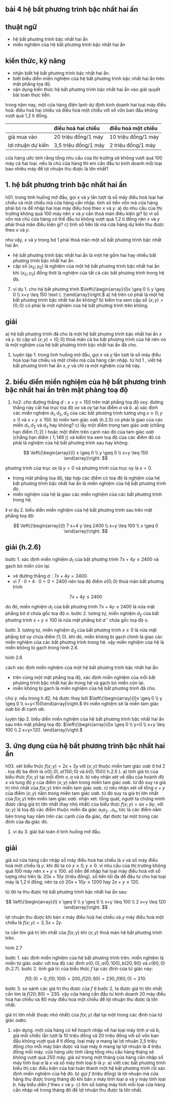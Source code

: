 ## bài 4 hệ bất phương tri̇nh bậc nhất hai ấn

## thuật ngữ

- hệ bất phương trình bậc nhất hai ẩn
- miền nghiệm của hệ bất phương trình bậc nhất hai ẩn


## kiến thức, kỹ năng

- nhận biết hệ bất phương trình bậc nhất hai ẩn.
- biết biểu diễn miền nghiệm của hệ bất phương trình bậc nhất hai ẩn trên mặt phẳng toạ độ.
- vận dụng kiến thức hệ bất phương trình bậc nhất hai ẩn vào giải quyết bài toán thực tiễn.

trong năm nay, một cửa hàng điện lạnh dự định kinh doanh hai loại máy điều hoà: điều hoà hai chiều và điều hoà một chiều với số vốn ban đầu không vượt quá 1,2 tỉ đồng.

|  | điều hoà hai chiều | điều hoà một chiều |
| :--- | :--- | :--- |
| giá mua vào | 20 triệu đồng/1 máy | 10 triệu đồng/1 máy |
| lợi nhuận dự kiến | 3,5 triệu đồng/1 máy | 2 triệu đồng/1 máy |

cửa hàng ước tính rằng tổng nhu cầu của thị trường sẽ không vượt quá 100 máy cả hai loại. nếu là chủ cửa hàng thì em cần đầu tư kinh doanh mỗi loại bao nhiêu máy để lợi nhuận thu được là lớn nhất?

## 1. hệ bất phương tri̇nh bậc nhất hai ẩn

h01. trong tình huống mở đẩu, gọi $x$ và $y$ lần lượt là số máy điều hoà loại hai chiều và một chiều mà cửa hàng cần nhập. tính số tiền vốn mà cửa hàng phải bỏ ra để nhập hai loại máy điều hoà theo $x$ và $y$.
a) do nhu cầu của thị trường không quá 100 máy nên $x$ và $y$ cần thoả mãn điều kiện gì?
b) vì số vốn mà chủ cửa hàng có thể đầu tư không vượt quá 1,2 tỉ đồng nên $x$ và $y$ phải thoả mãn điều kiện gì?
c) tính số tiền lãi mà cửa hàng dự kiến thu được theo $x$ và $y$.

như vậy, $x$ và $y$ trong hd 1 phải thoả mãn một số bất phương trình bậc nhất hai ẩn.

- hệ bất phương trình bậc nhất hai ẩn là một hệ gồm hai hay nhiều bất phương trình bậc nhất hai ẩn.
- cặp số $\left(x_{0} ; y_{0}\right)$ là nghiệm của một hệ bất phương trình bậc nhất hai ẩn khi $\left(x_{0} ; y_{0}\right)$ đồng thời là nghiệm của tất cả các bất phương trình trong hệ đó.

7) ví dụ 1. cho hệ bất phương trình $\left\{\begin{array}{l}x \geq 0 \\ y \geq 0 \\ x+y \leq 150 \text {. }\end{array}\right.$
a) hệ trên có phải là một hệ bất phương trình bậc nhất hai ẩn không?
b) kiểm tra xem cặp số $(x ; y)=(0 ; 0)$ có phải là một nghiệm của hệ bất phương trình trên không.

## giải

a) hệ bất phương trình đã cho là một hệ bất phương trình bậc nhất hai ẩn $x$ và $y$.
b) cặp số $(x ; y)=(0 ; 0)$ thoả mãn cả ba bất phương trình của hệ nên nó là một nghiệm của hệ bất phương trình bậc nhất hai ẩn đã cho.

1) luyện tập 1. trong tình huống mở đầu, gọi $x$ và $y$ lần lượt là số máy điều hoà loại hai chiều và một chiều mà cửa hàng cần nhập. từ hd 1 , viết hệ bất phương trình hai ẩn $x, y$ và chỉ ra một nghiệm của hệ này.

## 2. biểu diển miền nghiệm của hệ bất phương trình bậc nhất hai ẩn trên mặt phảng toạ độ

1) ho2. cho đường thẳng $d: x+y=150$ trên mặt phẳng toạ độ oxy. đường thẳng này cắt hai trục toạ độ $o x$ và $o y$ tại hai điểm $a$ và $b$.
a) xác định các miền nghiệm $d_{1}, d_{2}, d_{3}$ của các bất phương trình tương ưng $x \geq 0 ; y \geq 0$ và $x+y \leq 150$.
b) miền tam giác $o a b$ (h.2.5) có phải là giao của các miền $d_{1}, d_{2}$ và $d_{3}$ hay không?
c) lấy một điểm trong tam giác $o a b$ (chẳng hạn điểm $(1 ; 2)$ ) hoặc một điểm trên cạnh nào đó của tam giác $o a b$ (chẳng hạn điểm ( $1 ; 149$ )) và kiểm tra xem toạ độ của các điểm đó có phải là nghiệm của hệ bất phương trình sau hay không:

$$
\left\{\begin{array}{l}
x \geq 0 \\
y \geq 0 \\
x+y \leq 150
\end{array}\right.
$$

phương trình của trục ox là $y=0$ và phương trình của trục oy là $x=0$.


- trong mặt phẳng toạ độ, tập hợp các điểm có toạ độ là nghiệm của hệ bất phương trình bậc nhất hai ẩn là miền nghiệm của hệ bất phương trình đó.
- miền nghiệm của hệ là giao các miền nghiệm của các bất phương trình trong hệ.

》 ví dụ 2. biểu diễn miền nghiệm của hệ bất phương trình sau trên mặt phẳng toạ độ:

$$
\left\{\begin{array}{l}
7 x+4 y \leq 2400 \\
x+y \leq 100 \\
x \geq 0
\end{array}\right.
$$

## giải (h.2.6)

bước 1. xác định miền nghiệm $d_{1}$ của bất phương trình $7 x+4 y \leq 2400$ và gạch bỏ miền còn lại.

- vẽ đường thẳng $d: 7 x+4 y=2400$.
- vì $7 \cdot 0+4 \cdot 0=0<2400$ nên toạ độ điểm $o(0 ; 0)$ thoả mãn bất phương trình

$$
7 x+4 y \leq 2400
$$

do đó, miền nghiệm $d_{1}$ của bất phương trình $7 x+4 y \leq 2400$ là nửa mặt phẳng bờ $d$ chứa gốc toạ độ $o$.
bước 2. tương tự, miền nghiệm $d_{2}$ của bất phương trình $x+y \leq 100$ là nửa mặt phẳng bờ $d$ ' chứa gốc toạ độ $o$.

bước 3. tương tự, miền nghiệm $d_{3}$ của bất phương trình $x \geq 0$ là nửa mặt phẳng bờ $o y$ chứa điểm $(1 ; 0)$.
khi đó, miền không bị gạch chính là giao các miền nghiệm của các bất phương trình trong hệ. vậy miền nghiệm của hệ là miền không bị gạch trong hình 2.6.


hinh 2.6

cách xác định miền nghiệm của một hệ bất phương trình bậc nhất hai ẩn:

- trên cùng một mặt phẳng toạ độ, xác định miền nghiệm của mỗi bất phương trình bậc nhất hai ấn trong hệ và gạch bỏ miền còn lại.
- miền không bị gạch là miền nghiệm của hệ bất phương trình đã cho.

chú ý. nếu trong h đ2, hệ được thay bởi $\left\{\begin{array}{l}x \geq 0 \\ y \geq 0 \\ x+y<150\end{array}\right.$ thì miền nghiệm sẽ là miền tam giác $o a b$ bỏ đi cạnh $a b$.

luyện tập 2. biểu diễn miền nghiệm của hệ bất phương trình bậc nhất hai ẩn sau trên mặt phẳng toạ độ: $\left\{\begin{array}{l}x \geq 0 \\ y>0 \\ x+y \leq 100 \\ 2 x+y<120 .\end{array}\right.$

## 3. ứng dụng của hệ bất phương tri̇nh bậc nhất hai ẩn

h03. xét biểu thức $f(x ; y)=2 x+3 y$ với $(x ; y)$ thuộc miền tam giác $o a b$ ở hd 2 . toạ độ ba đỉnh là $o(0 ; 0), a(150 ; 0)$ và $b(0 ; 150)($ h.2.5 $)$.
a) tính giá trị của biểu thức $f(x ; y)$ tại mỗi đỉnh $o, a$ và $b$.
b) nêu nhận xét về dấu của hoành độ $x$ và tung độ $y$ của điểm $(x ; y)$ nằm trong miền tam giác $o a b$. từ đó suy ra giá trị nhỏ nhất của $f(x ; y)$ trên miền tam giác $o a b$.
c) nêu nhận xét về tổng $x+y$ của điểm $(x ; y)$ nằm trong miền tam giác $o a b$. từ đó suy ra giá trị lớn nhất của $f(x ; y)$ trên miền tam giác $o a b$.
nhận xét. tổng quát, người ta chứng minh được rằng giá trị lớn nhất (hay nhỏ nhất) của biểu thức $f(x ; y)=a x+b y$, với $(x ; y)$ là toạ độ các điểm thuộc miền đa giác $a_{1} a_{2} \ldots a_{n}$, tức là các điểm nằm bên trong hay nằm trên các cạnh của đa giác, đạt được tại một trong các đỉnh của đa giác đó.

1) ví dụ 3. giải bài toán ở tình huống mở đầu.

## giải

giả sử cửa hàng cần nhập số máy điều hoà hai chiều là $x$ và số máy điều hoà một chiều là $y$. khi đó ta có $x \geq 0, y \geq 0$.
vì nhu cầu của thị trường không quá 100 máy nên $x+y \leq 100$.
số tiền để nhập hai loại máy điều hoà với số lượng như trên là: $20 x+10 y$ (triệu đồng).
số tiền tối đa để đầu tư cho hai loại máy là 1,2 tỉ đồng, nên ta có $20 x+10 y \leq 1200$ hay $2 x+y \leq 120$.

từ đó ta thu được hệ bất phương trình bậc nhất hai ẩn sau:

$$
\left\{\begin{array}{l}
x \geq 0 \\
y \geq 0 \\
x+y \leq 100 \\
2 x+y \leq 120
\end{array}\right.
$$

lợi nhuận thu được khi bán $x$ máy điều hoà hai chiều và $y$ máy điều hoà một chiều là $f(x ; y)=3,5 x+2 y$.

ta cần tìm giá trị lớn nhất của $f(x ; y)$ khi $(x ; y)$ thoả mãn hệ bất phương trình trên.


hinh 2.7

bước 1. xác định miền nghiệm của hệ bất phương trình trên. miền nghiệm là miền tứ giác $o a b c$ với toạ độ các đỉnh $o(0 ; 0), a(0 ; 100), b(20 ; 80)$ và $c(60 ; 0)(\mathrm{h} .2 .7)$.
bước 2. tính giá trị của biểu thức $f$ tại các đỉnh của tứ giác này:

$$
f(0 ; 0)=0, f(0 ; 100)=200, f(20 ; 80)=230, f(60 ; 0)=210 .
$$

bước 3. so sánh các giá trị thu được của $f$ ở bước 2, ta được giá trị lớn nhất cần tìm là $f(20 ; 80)=230$.
vậy cửa hàng cần đầu tư kinh doanh 20 máy điều hoà hai chiều và 80 máy điều hoà một chiều để lợi nhuận thu được là lớn nhất.

giá trị lớn nhất (hoặc nhỏ nhất) của $f(x ; y)$ đạt tại một trong các đỉnh của tứ giác $o a b c$.


1) vận dụng. một cửa hàng có kế hoạch nhập về hai loại máy tính $a$ và $b$, giá mỗi chiếc lần lượt là 10 triệu đồng và 20 triệu đồng với số vốn ban đầu không vượt quá 4 tỉ đồng. loại máy $a$ mang lại lợi nhuận 2,5 triệu đồng cho mỗi máy bán được và loại máy $b$ mang lại lợi nhuận là 4 triệu đồng mỗi máy. cửa hàng ước tính rằng tổng nhu cầu hàng tháng sẽ không vượt quá 250 máy. giả sử trong một tháng cửa hàng cần nhập số máy tính loại $a$ là $x$ và số máy tính loại $b$ là $y$.
a) viết các bất phương trình biểu thị các điều kiện của bài toán thành một hệ bất phương trình rồi xác định miền nghiệm của hệ đó.
b) gọi $f$ (triệu đồng) là lợi nhuận mà cửa hàng thu được trong tháng đó khi bán $x$ máy tính loại $a$ và $y$ máy tính loại $b$. hãy biểu diễn $f$ theo $x$ và $y$.
c) tìm số lượng máy tính mỗi loại cửa hàng cần nhập về trong tháng đó để lợi nhuận thu được là lớn nhất.